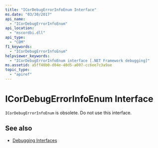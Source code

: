```yaml
---
title: "ICorDebugErrorInfoEnum Interface"
ms.date: "03/30/2017"
api_name: 
  - "ICorDebugErrorInfoEnum"
api_location: 
  - "mscordbi.dll"
api_type: 
  - "COM"
f1_keywords: 
  - "ICorDebugErrorInfoEnum"
helpviewer_keywords: 
  - "ICorDebugErrorInfoEnum interface [.NET Framework debugging]"
ms.assetid: a5ff40b0-d04e-40d5-a007-cc6ee7c3a9ae
topic_type: 
  - "apiref"
---
```

# ICorDebugErrorInfoEnum Interface

`ICorDebugErrorInfoEnum` is obsolete. Do not use this interface.  
  
## See also

- [Debugging Interfaces](../../../../docs/framework/unmanaged-api/debugging/debugging-interfaces.md)
